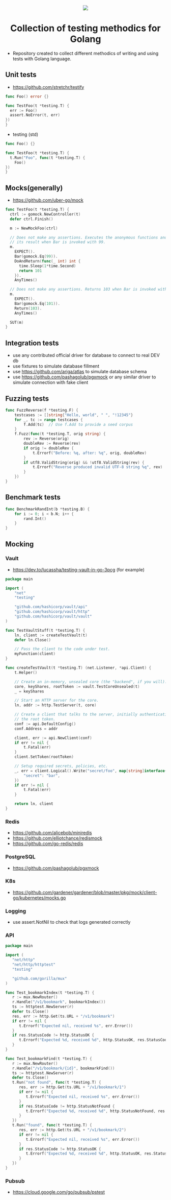 <div align="center">
  <img src="https://github.com/gonnafaraway/go-testing/assets/35832930/814ef67c-288d-4245-ba57-3e290e337c52">
  <h1>Collection of testing methodics for Golang</h1>
</div>

* Repository created to collect different methodics of writing and using tests with Golang language.

## Unit tests
* https://github.com/stretchr/testify
```go
func Foo() error {}

func TestFoo(t *testing.T) {
  err := Foo()
  assert.NoError(t, err)
})
}
```
* testing (std)
```go
func Foo() {}

func TestFoo(t *testing.T) {
  t.Run("Foo", func(t *testing.T) {
    Foo()
})
}
```
## Mocks(generally)
* https://github.com/uber-go/mock
```go
func TestFoo(t *testing.T) {
  ctrl := gomock.NewController(t)
  defer ctrl.Finish()

  m := NewMockFoo(ctrl)

  // Does not make any assertions. Executes the anonymous functions and returns
  // its result when Bar is invoked with 99.
  m.
    EXPECT().
    Bar(gomock.Eq(99)).
    DoAndReturn(func(_ int) int {
      time.Sleep(1*time.Second)
      return 101
    }).
    AnyTimes()

  // Does not make any assertions. Returns 103 when Bar is invoked with 101.
  m.
    EXPECT().
    Bar(gomock.Eq(101)).
    Return(103).
    AnyTimes()

  SUT(m)
}
``` 

## Integration tests
* use any contributed official driver for database to connect to real DEV db
* use fixtures to simulate database fillment
* use https://github.com/ariga/atlas to simulate database schema
* use https://github.com/pashagolub/pgxmock or any similar driver to simulate connection with fake client

## Fuzzing tests
```go
func FuzzReverse(f *testing.F) {
    testcases := []string{"Hello, world", " ", "!12345"}
    for _, tc := range testcases {
        f.Add(tc)  // Use f.Add to provide a seed corpus
    }
    f.Fuzz(func(t *testing.T, orig string) {
        rev := Reverse(orig)
        doubleRev := Reverse(rev)
        if orig != doubleRev {
            t.Errorf("Before: %q, after: %q", orig, doubleRev)
        }
        if utf8.ValidString(orig) && !utf8.ValidString(rev) {
            t.Errorf("Reverse produced invalid UTF-8 string %q", rev)
        }
    })
}
```
## Benchmark tests
```go
func BenchmarkRandInt(b *testing.B) {
    for i := 0; i < b.N; i++ {
        rand.Int()
    }
}
```
## Mocking
### Vault
* https://dev.to/lucassha/testing-vault-in-go-3pcg (for example)
```go
package main

import (
    "net"
    "testing"

    "github.com/hashicorp/vault/api"
    "github.com/hashicorp/vault/http"
    "github.com/hashicorp/vault/vault"
)

func TestVaultStuff(t *testing.T) {
    ln, client := createTestVault(t)
    defer ln.Close()

    // Pass the client to the code under test.
    myFunction(client)
}

func createTestVault(t *testing.T) (net.Listener, *api.Client) {
    t.Helper()

    // Create an in-memory, unsealed core (the "backend", if you will).
    core, keyShares, rootToken := vault.TestCoreUnsealed(t)
    _ = keyShares

    // Start an HTTP server for the core.
    ln, addr := http.TestServer(t, core)

    // Create a client that talks to the server, initially authenticating with
    // the root token.
    conf := api.DefaultConfig()
    conf.Address = addr

    client, err := api.NewClient(conf)
    if err != nil {
        t.Fatal(err)
    }
    client.SetToken(rootToken)

    // Setup required secrets, policies, etc.
    _, err = client.Logical().Write("secret/foo", map[string]interface{}{
        "secret": "bar",
    })
    if err != nil {
        t.Fatal(err)
    }

    return ln, client
}
```
### Redis
* https://github.com/alicebob/miniredis
* https://github.com/elliotchance/redismock
* https://github.com/go-redis/redis
### PostgreSQL
* https://github.com/pashagolub/pgxmock
### K8s 
* https://github.com/gardener/gardener/blob/master/pkg/mock/client-go/kubernetes/mocks.go
### Logging
* use assert.NotNil to check that logs generated correctly
### API
```go
package main

import (
   "net/http"
   "net/http/httptest"
   "testing"

   "github.com/gorilla/mux"
)

func Test_bookmarkIndex(t *testing.T) {
   r := mux.NewRouter()
   r.Handle("/v1/bookmark", bookmarkIndex())
   ts := httptest.NewServer(r)
   defer ts.Close()
   res, err := http.Get(ts.URL + "/v1/bookmark")
   if err != nil {
      t.Errorf("Expected nil, received %s", err.Error())
   }
   if res.StatusCode != http.StatusOK {
      t.Errorf("Expected %d, received %d", http.StatusOK, res.StatusCode)
   }
}

func Test_bookmarkFind(t *testing.T) {
   r := mux.NewRouter()
   r.Handle("/v1/bookmark/{id}", bookmarkFind())
   ts := httptest.NewServer(r)
   defer ts.Close()
   t.Run("not found", func(t *testing.T) {
      res, err := http.Get(ts.URL + "/v1/bookmark/1")
      if err != nil {
         t.Errorf("Expected nil, received %s", err.Error())
      }
      if res.StatusCode != http.StatusNotFound {
         t.Errorf("Expected %d, received %d", http.StatusNotFound, res.StatusCode)
      }
   })
   t.Run("found", func(t *testing.T) {
      res, err := http.Get(ts.URL + "/v1/bookmark/2")
      if err != nil {
         t.Errorf("Expected nil, received %s", err.Error())
      }
      if res.StatusCode != http.StatusOK {
         t.Errorf("Expected %d, received %d", http.StatusOK, res.StatusCode)
      }
   })
}
```
### Pubsub
* https://cloud.google.com/go/pubsub/pstest
